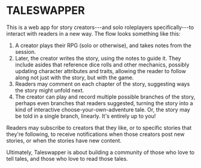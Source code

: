 # TALESWAPPER

This is a web app for story creators---and solo roleplayers specifically---to interact with readers in a new way. The flow looks something like this:

1. A creator plays their RPG (solo or otherwise), and takes notes from the session.
2. Later, the creator writes the story, using the notes to guide it. They include asides that reference dice rolls and other mechanics, possibly updating character attributes and traits, allowing the reader to follow along not just with the story, but with the game.
3. Readers may comment on each chapter of the story, suggesting ways the story might unfold next.
4. The creator can play and record multiple possible branches of the story, perhaps even branches that readers suggested, turning the story into a kind of interactive choose-your-own-adventure tale. Or, the story may be told in a single branch, linearly. It's entirely up to you!

Readers may subscribe to creators that they like, or to specific stories that they're following, to receive notifications when those creators post new stories, or when the stories have new content.

Ultimately, Taleswapper is about building a community of those who love to tell tales, and those who love to read those tales.
